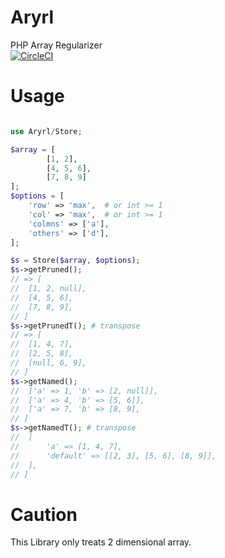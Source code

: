 # Aryrl
PHP Array Regularizer  
[![CircleCI](https://circleci.com/gh/gorogoroyasu/aryrl.svg?style=svg)](https://circleci.com/gh/gorogoroyasu/aryrl)
# Usage

```php

use Aryrl/Store;

$array = [
        [1, 2],
        [4, 5, 6],
        [7, 8, 9]
];
$options = [
    'row' => 'max',  # or int >= 1
    'col' => 'max',  # or int >= 1
    'colmns' => ['a'],
    'others' => ['d'],
];

$s = Store($array, $options);
$s->getPruned();
// => [
//  [1, 2, null],
//  [4, 5, 6],
//  [7, 8, 9],
// ]
$s->getPrunedT(); # transpose
// => [
//  [1, 4, 7],
//  [2, 5, 8],
//  [null, 6, 9],
// ]
$s->getNamed();
//  ['a' => 1, 'b' => [2, null]],
//  ['a' => 4, 'b' => [5, 6]],
//  ['a' => 7, 'b' => [8, 9],
// ]
$s->getNamedT(); # transpose
//  [
//      'a' => [1, 4, 7],
//      'default' => [[2, 3], [5, 6], [8, 9]],
//  ],
// ]

```

# Caution
This Library only treats 2 dimensional array.
